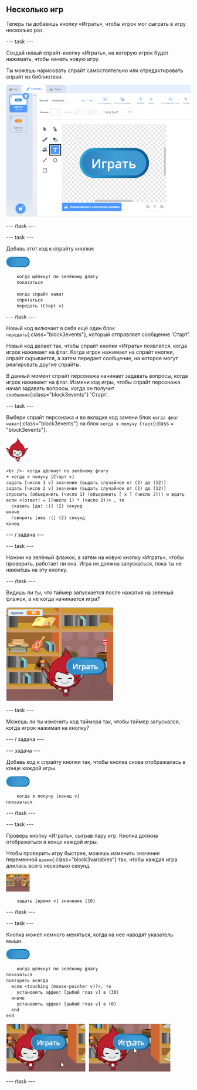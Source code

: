 ## Несколько игр

Теперь ты добавишь кнопку «Играть», чтобы игрок мог сыграть в игру несколько раз.

\--- task \---

Создай новый спрайт-кнопку «Играть», на которую игрок будет нажимать, чтобы начать новую игру.

Ты можешь нарисовать спрайт самостоятельно или отредактировать спрайт из библиотеки.

![Изображение кнопки Играть](images/brain-play.png)

\--- /task \---

\--- task \---

Добавь этот код к спрайту кнопки:

![Спрайт кнопки](images/button-sprite.png)

```blocks3
    когда щёлкнут по зелёному флагу
    показаться

    когда спрайт нажат
    спрятаться
    передать (Старт v)
```

\--- /task \---

Новый код включает в себя ещё один блок `передать`{:class="block3events"}, который отправляет сообщение 'Старт'.

Новый код делает так, чтобы спрайт кнопки «Играть» появлялся, когда игрок нажимает на флаг. Когда игрок нажимает на спрайт кнопки, спрайт скрывается, а затем передает сообщение, на которое могут реагировать другие спрайты.

В данный момент спрайт персонажа начинает задавать вопросы, когда игрок нажимает на флаг. Измени код игры, чтобы спрайт персонажа начал задавать вопросы, когда он получит `сообщение`{:class="block3events"} 'Старт'.

\--- task \---

Выбери спрайт персонажа и во вкладке код замени блок `когда флаг нажат`{:class="block3events"} на блок `когда я получу Старт`{:class = "block3events"}.

![Спрайт персонажа](images/giga-sprite.png)

```blocks3
<br />- когда щёлкнут по зелёному флагу
+ когда я получу [Старт v]
задать [число 1 v] значение (выдать случайное от (2) до (12))
задать [число 2 v] значение (выдать случайное от (2) до (12))
спросить (объединить (число 1) (объединить [ x ] (число 2))) и ждать
если <(ответ) = ((число 1) * (число 2))> , то 
  сказать [да! :)] (2) секунд
иначе 
  говорить [неа :(] (2) секунд
конец
```

\--- / задача \---

\--- task \---

Нажми на зелёный флажок, а затем на новую кнопку «Играть», чтобы проверить, работает ли она. Игра не должна запускаться, пока ты не нажмёшь на эту кнопку.

\--- /task \---

Видишь ли ты, что таймер запускается после нажатия на зеленый флажок, а не когда начинается игра?

![Таймер запущен](images/brain-timer-bug.png)

\--- task \---

Можешь ли ты изменить код таймера так, чтобы таймер запускался, когда игрок нажимал на кнопку?

\--- / задача \---

\--- задача \---

Добавь код к спрайту кнопки так, чтобы кнопка снова отображалась в конце каждой игры.

![Спрайт кнопки](images/button-sprite.png)

```blocks3
    когда я получу [конец v]
показаться
```

\--- /task \---

\--- task \---

Проверь кнопку «Играть», сыграв пару игр. Кнопка должна отображаться в конце каждой игры.

Чтобы проверить игру быстрее, можешь изменить значение переменной `время`{:class="block3variables"} так, чтобы каждая игра длилась всего несколько секунд.

![Сцена](images/stage-sprite.png)

```blocks3
    задать [время v] значение [10]
```

\--- /task \---

\--- task \---

Кнопка может немного меняться, когда на нее наводят указатель мыши.

![Кнопка](images/button-sprite.png)

```blocks3
    когда щёлкнут по зелёному флагу
показаться
повторять всегда 
  если <touching (mouse-pointer v)?>, то 
    установить эффект [рыбий глаз v] в (30)
  иначе 
    установить эффект [рыбий глаз v] в (0)
  end
end
```

![снимок экрана](images/brain-fisheye.png)

\--- /task \---